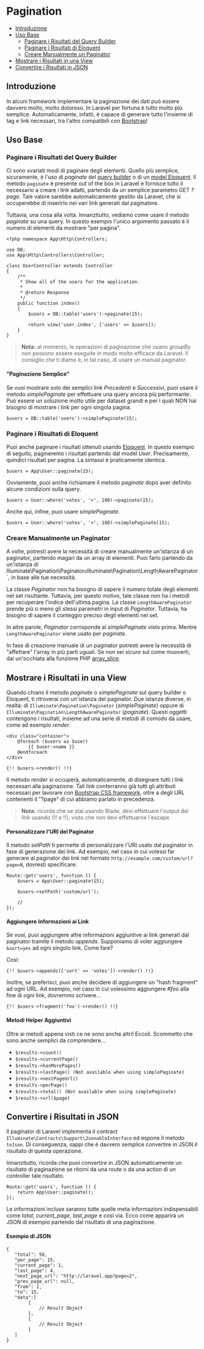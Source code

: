 # Pagination

- [Introduzione](#introduzione)
- [Uso Base](#uso-base)
	- [Paginare i Risultati del Query Builder](#paginare-risultati-query-builder)
	- [Paginare i Risultati di Eloquent](#paginare-risultati-eloquent)
	- [Creare Manualmente un Paginator](#creare-manualmente-paginator)
- [Mostrare i Risultati in una View](#mostrare-risultati-view)
- [Convertire i Risultati in JSON](#convertire-risultati-json)

<a name="introduzione"></a>
## Introduzione

In alcuni framework implementare la paginazione dei dati può essere davvero molto, molto doloroso. In Laravel per fortuna è tutto molto più semplice. Automaticamente, infatti, è capace di generare tutto l'insieme di tag e link necessari, tra l'altro compatibili con [Bootstrap](http://getbootstrap.com/)!

<a name="uso-base"></a>
## Uso Base

<a name="paginare-risultati-query-builder"></a>
### Paginare i Risultati del Query Builder

Ci sono svariati modi di paginare degli elementi. Quello più semplice, sicuramente, è l'uso di _paginate_ del [query builder](/database-query-builder) o di un [model Eloquent](/eloquent). Il metodo `paginate` è presente out of the box in Laravel e fornisce tutto il necessario a creare i link adatti, partendo da un semplice parametro GET _?page_. Tale valore sarebbe automaticamente gestito da Laravel, che si occuperebbe di inserirlo nei vari link generati dal paginatore.

Tuttavia, una cosa alla volta. Innanzitutto, vediamo come usare il metodo _paginate_ su una query. In questo esempio l'unico argomento passato è il numero di elementi da mostrare "per pagina". 

	<?php namespace App\Http\Controllers;

	use DB;
	use App\Http\Controllers\Controller;

	class UserController extends Controller
	{
		/**
		 * Show all of the users for the application.
		 *
		 * @return Response
		 */
		public function index()
		{
			$users = DB::table('users')->paginate(15);

			return view('user.index', ['users' => $users]);
		}
	}

> **Nota:** al momento, le operazioni di paginazione che usano _groupBy_ non possono essere eseguite in modo molto efficace da Laravel. Il consiglio che ti diamo è, in tal caso, di usare un manual paginator.

#### "Paginazione Semplice"

Se vuoi mostrare solo dei semplici link _Precedenti_ e _Successivi_, puoi usare il metodo _simplePaginate_ per effettuare una query ancora più performante. Può essere un soluzione molto utile per dataset grandi e per i quali NON hai bisogno di mostrare i link per ogni singola pagina.

	$users = DB::table('users')->simplePaginate(15);

<a name="paginare-risultati-eloquent"></a>
### Paginare i Risultati di Eloquent

Puoi anche paginare i risultati ottenuti usando [Eloquent](/eloquent). In questo esempio di seguito, pagineremo i risultati partendo dal model _User_. Precisamente, quindici risultati per pagina. La sintassi è praticamente identica.

	$users = App\User::paginate(15);

Ovviamente, puoi anche richiamare il metodo _paginate_ dopo aver definito alcune condizioni sulla query.

	$users = User::where('votes', '>', 100)->paginate(15);

Anche qui, infine, puoi usare _simplePaginate_.

	$users = User::where('votes', '>', 100)->simplePaginate(15);

<a name="creare-manualmente-paginator"></a>
### Creare Manualmente un Paginator

A volte, potresti avere la necessità di creare manualmente un'istanza di un paginator, partendo magari da un array di elementi. Puoi farlo partendo da un'istanza di Illuminate\Pagination\Paginator` o `Illuminate\Pagination\LengthAwarePaginator`, in base alle tue necessità.

La classe _Paginator_ non ha bisogno di sapere il numero totale degli elementi nel set risultante. Tuttavia, per questo motivo, tale classe non ha i metodi per recuperare l'indice dell'ultima pagina. La classe `LengthAwarePaginator` prende più o meno gli stessi parametri in input di _Paginator_. Tuttavia, ha bisogno di sapere il conteggio preciso degli elementi nel set.

In altre parole, _Paginator_ corrisponde al _simplePaginate_ visto prima. Mentre `LengthAwarePaginator` viene usato per _paginate_.

In fase di creazione manuale di un paginator potresti avere la necessità di "affettare" l'array in più parti uguali. Se non sei sicuro sul come muoverti, dai un'occhiata alla funzione PHP [array_slice](http://php.net/manual/en/function.array-slice.php).

<a name="mostrare-risultati-view"></a>
## Mostrare i Risultati in una View

Quando chiami il metodo _paginate_ o _simplePaginate_ sul query builder o Eloquent, ti ritroverai con un'istanza del paginator. Due istanze diverse, in realtà: di `Illuminate\Pagination\Paginator` (_simplePaginate_) oppure di `Illuminate\Pagination\LengthAwarePaginator` (_paginate_). Questi oggetti contengono i risultati, insieme ad una serie di metodi di comodo da usare, come ad esempio _render_.

	<div class="container">
		@foreach ($users as $user)
			{{ $user->name }}
		@endforeach
	</div>

	{!! $users->render() !!}

Il metodo _render_ si occuperà, automaticamente, di disegnare tutti i link necessari alla paginazione. Tali link conterranno già tutti gli attributi necessari per lavorare con [Bootstrap CSS framework](https://getbootstrap.com), oltre a degli URL contenenti il "?page" di cui abbiamo parlato in precedenza.

> **Nota:** ricorda che se stai usando Blade, devi effettuare l'output dei link usando {!! e !!}, visto che non devi effettuarne l'escape.

#### Personalizzare l'URI del Paginator

Il metodo _setPath_ ti permette di personalizzare l'URI usato dal paginator in fase di generazione dei link. Ad esempio, nel caso in cui volessi far generare al paginator dei link nel formato `http://example.com/custom/url?page=N`, dovresti specificare:

	Route::get('users', function () {
		$users = App\User::paginate(15);

		$users->setPath('custom/url');

		//
	});

#### Aggiungere Informazioni ai Link

Se vuoi, puoi aggiungere altre informazioni aggiuntive ai link generati dal paginator tramite il metodo _appends_. Supponiamo di voler aggiungere `&sort=yes` ad ogni singolo link. Come fare?

Così:

	{!! $users->appends(['sort' => 'votes'])->render() !!}

Inoltre, se preferisci, puoi anche decidere di aggiungere un "hash fragment" ad ogni URL. Ad esempio, nel caso in cui volessimo aggiungere _#foo_ alla fine di ogni link, dovremmo scrivere...

	{!! $users->fragment('foo')->render() !!}

#### Metodi Helper Aggiuntivi

Oltre ai metodi appena visti ce ne sono anche altri! Eccoli. Scommetto che sono anche semplici da comprendere...

- `$results->count()`
- `$results->currentPage()`
- `$results->hasMorePages()`
- `$results->lastPage() (Not available when using simplePaginate)`
- `$results->nextPageUrl()`
- `$results->perPage()`
- `$results->total() (Not available when using simplePaginate)`
- `$results->url($page)`

<a name="convertire-risultati-json"></a>
## Convertire i Risultati in JSON

Il paginator di Laravel implementa il contract `Illuminate\Contracts\Support\JsonableInterface` ed espone il metodo `toJson`. Di conseguenza, sappi che è davvero semplice convertire in JSON il risultato di questa operazione.

Innanzitutto, ricorda che puoi convertire in JSON automaticamente un risultato di paginazione se ritorni da una route o da una action di un controller tale risultato.

	Route::get('users', function () {
		return App\User::paginate();
	});

Le informazioni incluse saranno tutte quelle meta informazioni indispensabili come _total_, *current_page*, *last_page* e così via. Ecco come apparirà un JSON di esempio partendo dal risultato di una paginazione.

#### Esempio di JSON

	{
	   "total": 50,
	   "per_page": 15,
	   "current_page": 1,
	   "last_page": 4,
	   "next_page_url": "http://laravel.app?page=2",
	   "prev_page_url": null,
	   "from": 1,
	   "to": 15,
	   "data":[
			{
				// Result Object
			},
			{
				// Result Object
			}
	   ]
	}
